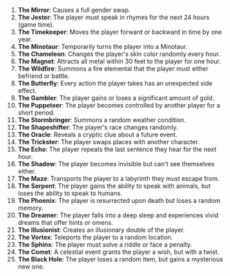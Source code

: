 1. **The Mirror**: Causes a full gender swap.
2. **The Jester**: The player must speak in rhymes for the next 24 hours (game time).
3. **The Timekeeper**: Moves the player forward or backward in time by one year.
4. **The Minotaur**: Temporarily turns the player into a Minotaur.
5. **The Chameleon**: Changes the player's skin color randomly every hour.
6. **The Magnet**: Attracts all metal within 30 feet to the player for one hour.
7. **The Wildfire**: Summons a fire elemental that the player must either befriend or battle.
8. **The Butterfly**: Every action the player takes has an unexpected side effect.
9. **The Gambler**: The player gains or loses a significant amount of gold.
10. **The Puppeteer**: The player becomes controlled by another player for a short period.
11. **The Stormbringer**: Summons a random weather condition.
12. **The Shapeshifter**: The player's race changes randomly.
13. **The Oracle**: Reveals a cryptic clue about a future event.
14. **The Trickster**: The player swaps places with another character.
15. **The Echo**: The player repeats the last sentence they hear for the next hour.
16. **The Shadow**: The player becomes invisible but can't see themselves either.
17. **The Maze**: Transports the player to a labyrinth they must escape from.
18. **The Serpent**: The player gains the ability to speak with animals, but loses the ability to speak to humans.
19. **The Phoenix**: The player is resurrected upon death but loses a random memory.
20. **The Dreamer**: The player falls into a deep sleep and experiences vivid dreams that offer hints or omens.
21. **The Illusionist**: Creates an illusionary double of the player.
22. **The Vortex**: Teleports the player to a random location.
23. **The Sphinx**: The player must solve a riddle or face a penalty.
24. **The Comet**: A celestial event grants the player a wish, but with a twist.
25. **The Black Hole**: The player loses a random item, but gains a mysterious new one.
